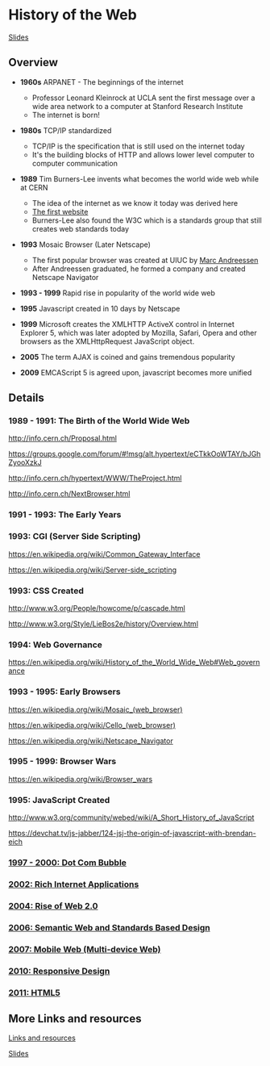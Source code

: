 # History of the Web

[Slides](https://docs.google.com/presentation/d/1zUU_ye_H4MoIz3HnGq_amKlA_2AyzZA1kig4lv53b10/edit?usp=sharing)

## Overview

* __1960s__ ARPANET - The beginnings of the internet
  *  Professor Leonard Kleinrock at UCLA sent the first message over a wide area network to a computer at Stanford Research Institute
  * The internet is born!

* __1980s__ TCP/IP standardized
   * TCP/IP is the specification that is still used on the internet today
   * It's the building blocks of HTTP and allows lower level computer to computer communication

* __1989__ Tim Burners-Lee invents what becomes the world wide web while at CERN
   * The idea of the internet as we know it today was derived here
   * [The first website](http://info.cern.ch/hypertext/WWW/TheProject.html)
   * Burners-Lee also found the W3C which is a standards group that still creates web standards today

* __1993__ Mosaic Browser (Later Netscape)
   * The first popular browser was created at UIUC by [Marc Andreessen](http://en.wikipedia.org/wiki/Marc_Andreessen)
   * After Andreessen graduated, he formed a company and created Netscape Navigator
* __1993 - 1999__ Rapid rise in popularity of the world wide web
* __1995__ Javascript created in 10 days by Netscape
* __1999__ Microsoft creates the XMLHTTP ActiveX control in Internet Explorer 5, which was later adopted by Mozilla, Safari, Opera and other browsers as the XMLHttpRequest JavaScript object.
* __2005__ The term AJAX is coined and gains tremendous popularity
* __2009__ EMCAScript 5 is agreed upon, javascript becomes more unified

## Details

### 1989 - 1991: The Birth of the World Wide Web

http://info.cern.ch/Proposal.html

https://groups.google.com/forum/#!msg/alt.hypertext/eCTkkOoWTAY/bJGhZyooXzkJ

http://info.cern.ch/hypertext/WWW/TheProject.html

http://info.cern.ch/NextBrowser.html

### 1991 - 1993: The Early Years

### 1993: CGI (Server Side Scripting)

https://en.wikipedia.org/wiki/Common_Gateway_Interface

https://en.wikipedia.org/wiki/Server-side_scripting

### 1993: CSS Created

http://www.w3.org/People/howcome/p/cascade.html

http://www.w3.org/Style/LieBos2e/history/Overview.html

### 1994: Web Governance

https://en.wikipedia.org/wiki/History_of_the_World_Wide_Web#Web_governance


### 1993 - 1995: Early Browsers

https://en.wikipedia.org/wiki/Mosaic_(web_browser)

https://en.wikipedia.org/wiki/Cello_(web_browser)

https://en.wikipedia.org/wiki/Netscape_Navigator


### 1995 - 1999: Browser Wars

https://en.wikipedia.org/wiki/Browser_wars


### 1995: JavaScript Created

http://www.w3.org/community/webed/wiki/A_Short_History_of_JavaScript

https://devchat.tv/js-jabber/124-jsj-the-origin-of-javascript-with-brendan-eich

### [1997 - 2000: Dot Com Bubble](https://en.wikipedia.org/wiki/Dot-com_bubble)

### [2002: Rich Internet Applications](https://en.wikipedia.org/wiki/Rich_Internet_application)

### [2004: Rise of Web 2.0](https://en.wikipedia.org/wiki/Web_2.0)

### [2006: Semantic Web and Standards Based Design](https://en.wikipedia.org/wiki/Semantic_Web)

### [2007: Mobile Web (Multi-device Web)](https://en.wikipedia.org/wiki/Mobile_Web)

### [2010: Responsive Design](https://en.wikipedia.org/wiki/Responsive_web_design)

### [2011: HTML5](https://en.wikipedia.org/wiki/HTML5)


## More Links and resources

[Links and resources](https://gist.github.com/w3cj/b689048142a80144e7fb)

[Slides](https://docs.google.com/presentation/d/1zUU_ye_H4MoIz3HnGq_amKlA_2AyzZA1kig4lv53b10/edit?usp=sharing)
